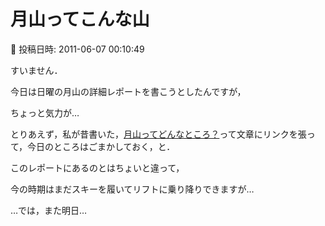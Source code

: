 # 月山ってこんな山

📅 投稿日時: 2011-06-07 00:10:49

すいません．





今日は日曜の月山の詳細レポートを書こうとしたんですが，


ちょっと気力が…





とりあえず，私が昔書いた，[月山ってどんなところ？](http://blog.goo.ne.jp/skier_nobu/e/386ed10257f375b054924cf85cc86423)って文章にリンクを張って，今日のところはごまかしておく，と．





このレポートにあるのとはちょいと違って，


今の時期はまだスキーを履いてリフトに乗り降りできますが…





…では，また明日…
